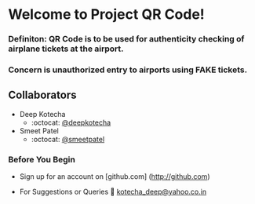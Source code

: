 # Welcome to Project QR Code!

### Definiton: QR Code is to be used for authenticity checking of airplane tickets at the airport.

### Concern is unauthorized entry to airports using FAKE tickets.


## Collaborators

- Deep Kotecha
  - :octocat: [@deepkotecha](http://github.com/deepkotecha)
- Smeet Patel
  - :octocat: [@smeetpatel](http://github.com/smeetpatel)
  
  
### Before You Begin
- Sign up for an account on [github.com] (http://github.com)

- For Suggestions or Queries :email: [kotecha_deep@yahoo.co.in](mailto:kotecha_deep@yahoo.co.in)
